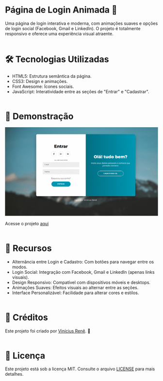 # Página de Login Animada 🌟

Uma página de login interativa e moderna, com animações suaves e opções de login social (Facebook, Gmail e LinkedIn). O projeto é totalmente responsivo e oferece uma experiência visual atraente. <br><br>

# 🛠️ Tecnologias Utilizadas

- HTML5: Estrutura semântica da página. <br>
- CSS3: Design e animações. <br>
- Font Awesome: Ícones sociais. <br>
- JavaScript: Interatividade entre as seções de "Entrar" e "Cadastrar". <br><br>

# 🚀 Demonstração

![Preview da Página de Login](/assets/GIF-login-page.gif)

Acesse o projeto [aqui](https://github.com/RenezSX/animated-login-page.git) <br><br>

# 🌟 Recursos

- Alternância entre Login e Cadastro: Com botões para navegar entre os modos. <br>
- Login Social: Integração com Facebook, Gmail e LinkedIn (apenas links visuais). <br>
- Design Responsivo: Compatível com dispositivos móveis e desktops. <br>
- Animações Suaves: Efeitos visuais ao alternar entre as seções. <br>
- Interface Personalizável: Facilidade para alterar cores e estilos. <br><br>
 
# 🖤 Créditos

Este projeto foi criado por <a href="https://github.com/RenezSX">Vinícius Renê</a>. 🌟 <br><br>

# 📝 Licença
Este projeto está sob a licença MIT. Consulte o arquivo <a href="LICENSE">LICENSE</a> para mais detalhes.
